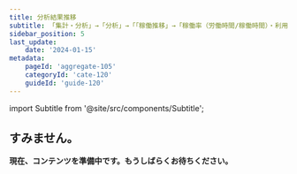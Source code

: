 ```yaml
---
title: 分析結果推移
subtitle: 「集計・分析」→「分析」→「「稼働推移」→「稼働率（労働時間/稼働時間）・利用者評価」
sidebar_position: 5
last_update: 
    date: '2024-01-15'
metadata: 
    pageId: 'aggregate-105'
    categoryId: 'cate-120'
    guideId: 'guide-120'
---
```


import Subtitle from '@site/src/components/Subtitle';

<Subtitle text={frontMatter.subtitle} />

## すみません。

**現在、コンテンツを準備中です。もうしばらくお待ちください。**